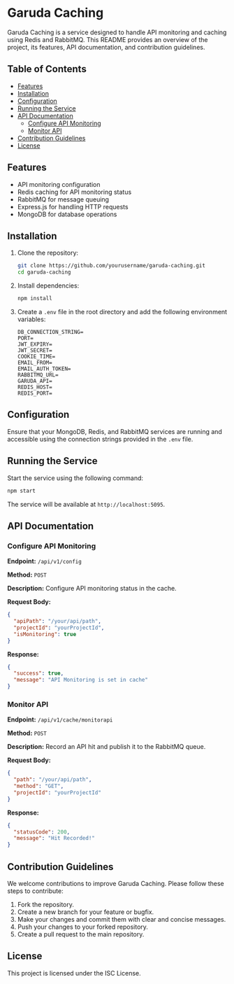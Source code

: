 # Garuda Caching

Garuda Caching is a service designed to handle API monitoring and caching using Redis and RabbitMQ. This README provides an overview of the project, its features, API documentation, and contribution guidelines.

## Table of Contents

- [Features](#features)
- [Installation](#installation)
- [Configuration](#configuration)
- [Running the Service](#running-the-service)
- [API Documentation](#api-documentation)
  - [Configure API Monitoring](#configure-api-monitoring)
  - [Monitor API](#monitor-api)
- [Contribution Guidelines](#contribution-guidelines)
- [License](#license)

## Features

- API monitoring configuration
- Redis caching for API monitoring status
- RabbitMQ for message queuing
- Express.js for handling HTTP requests
- MongoDB for database operations

## Installation

1. Clone the repository:
    ```sh
    git clone https://github.com/yourusername/garuda-caching.git
    cd garuda-caching
    ```

2. Install dependencies:
    ```sh
    npm install
    ```

3. Create a `.env` file in the root directory and add the following environment variables:
    ```properties
    DB_CONNECTION_STRING=
    PORT=
    JWT_EXPIRY=
    JWT_SECRET=
    COOKIE_TIME=
    EMAIL_FROM=
    EMAIL_AUTH_TOKEN=
    RABBITMQ_URL=
    GARUDA_API=
    REDIS_HOST=
    REDIS_PORT=
    ```

## Configuration

Ensure that your MongoDB, Redis, and RabbitMQ services are running and accessible using the connection strings provided in the `.env` file.

## Running the Service

Start the service using the following command:
```sh
npm start
```

The service will be available at `http://localhost:5095`.

## API Documentation

### Configure API Monitoring

**Endpoint:** `/api/v1/config`

**Method:** `POST`

**Description:** Configure API monitoring status in the cache.

**Request Body:**
```json
{
  "apiPath": "/your/api/path",
  "projectId": "yourProjectId",
  "isMonitoring": true
}
```

**Response:**
```json
{
  "success": true,
  "message": "API Monitoring is set in cache"
}
```

### Monitor API

**Endpoint:** `/api/v1/cache/monitorapi`

**Method:** `POST`

**Description:** Record an API hit and publish it to the RabbitMQ queue.

**Request Body:**
```json
{
  "path": "/your/api/path",
  "method": "GET",
  "projectId": "yourProjectId"
}
```

**Response:**
```json
{
  "statusCode": 200,
  "message": "Hit Recorded!"
}
```

## Contribution Guidelines

We welcome contributions to improve Garuda Caching. Please follow these steps to contribute:

1. Fork the repository.
2. Create a new branch for your feature or bugfix.
3. Make your changes and commit them with clear and concise messages.
4. Push your changes to your forked repository.
5. Create a pull request to the main repository.

## License

This project is licensed under the ISC License.
